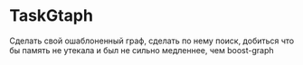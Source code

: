 # TaskGtaph
Сделать свой ошаблоненный граф, сделать по нему поиск, добиться что бы память не утекала и был не сильно медленнее, чем boost-graph
